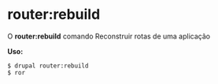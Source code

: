 # router:rebuild
O **router:rebuild** comando Reconstruir rotas de uma aplicação

**Uso:**
```
$ drupal router:rebuild 
$ ror  
```
